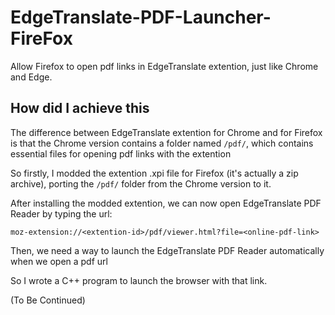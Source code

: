 # EdgeTranslate-PDF-Launcher-FireFox

Allow Firefox to open pdf links in EdgeTranslate extention, just like Chrome and Edge.

## How did I achieve this

The difference between EdgeTranslate extention for Chrome and for Firefox is that the Chrome version contains a folder named `/pdf/`, which contains essential files for opening pdf links with the extention

So firstly, I modded the extention .xpi file for Firefox (it's actually a zip archive), porting the `/pdf/` folder from the Chrome version to it.

After installing the modded extention, we can now open EdgeTranslate PDF Reader by typing the url:
```
moz-extension://<extention-id>/pdf/viewer.html?file=<online-pdf-link>
```

Then, we need a way to launch the EdgeTranslate PDF Reader automatically when we open a pdf url

So I wrote a C++ program to launch the browser with that link.

(To Be Continued)
